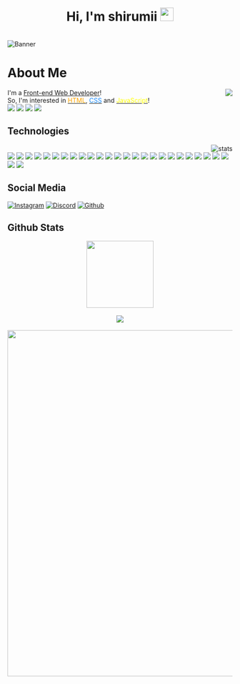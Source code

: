 <div class="Introduction" align="center"> 
<h1>Hi, I'm shirumii <img src="https://raw.githubusercontent.com/barbecue/barbecue/master/media/wave.gif" height="30" weight="30"></h1><br>
</div>
<img src="https://media.discordapp.net/attachments/1067058976308609035/1068521083906564197/E3ef6TIVcAEiheI.jpg?ht=512" alt="Banner" align="center">
<h1> About Me </h1>
<a href="https://shirumii.xyz"><img align="right" src="https://lanyard-profile-readme.vercel.app/api/1067057006994788354"></a>
<div class="about-me" align="left">
I'm a <a href="https://en.wikipedia.org/wiki/Front-end_web_development" class="Text-red-500"> Front-end Web Developer</a>!<br>
So, I'm interested in <a href="https://en.wikipedia.org/wiki/HTML" class="Text-red-500" title="Hyper Text Markup Language"> <font color="orange">HTML</font></a>, <a href="https://en.wikipedia.org/wiki/CSS" class="Text-red-500" title="Cascading Style Sheets"> <font color="#1589FF">CSS</font></a> and <a href="https://en.wikipedia.org/wiki/JavaScript" title="JavaScript" class="Text-red-500"> <font color="yellow">JavaScript</font></a>!<br>
<a href="https://shirumii.xyz"><img src="https://img.shields.io/badge/os-Windows%2011-slateblue"></a> <a href="https://discord.com/users/1067057006994788354"><img src="https://img.shields.io/badges/shirumii%230002-5865F2?style=flat&logo=discord&logoColor=white"></a> <a href="https://shirumii.xyz"><img src="https://img.shields.io/badge/Website-D14836?&color=57F287"></a> <a href="https://github.com/shirumii"><img src="https://komarev.com/ghpvc/?username=shirumii"></a>
</div>
<h2> Technologies </h2> 
<img align="right" src="https://github-readme-stats.vercel.app/api/top-langs/?username=shirumii&theme=vue-dark&layout=compact" alt="stats"/>
<div class="technologies" align="left"><br>
<img src="https://img.shields.io/badge/HTML-323330?style=for-the-badge&logo=html5"> <img src="https://img.shields.io/badge/CSS-323330?style=for-the-badge&logo=css3&logoColor=2965f1"> <img src="https://img.shields.io/badge/TailwindCSS-323330?style=for-the-badge&logo=tailwindcss"> <img src="https://img.shields.io/badge/JavaScript-323330?style=for-the-badge&logo=javascript"> <img src="https://img.shields.io/badge/Nodejs-323330?style=for-the-badge&logo=node.js"> <img src="https://img.shields.io/badge/NPM-323330?style=for-the-badge&logo=npm"> <img src="https://img.shields.io/badge/Yarn-323330?style=for-the-badge&logo=yarn"> <img src="https://img.shields.io/badge/TypeScript-323330?style=for-the-badge&logo=typescript"> <img src="https://img.shields.io/badge/Vuejs-323330?style=for-the-badge&logo=vue.js"> <img src="https://img.shields.io/badge/Nuxtjs-323330?style=for-the-badge&logo=nuxt.js"> <img src="https://img.shields.io/badge/ReactNative-323330?style=for-the-badge&logo=react"> <img src="https://img.shields.io/badge/Express-323330?style=for-the-badge&logo=express"> <img src="https://img.shields.io/badge/Fastify-323330?style=for-the-badge&logo=fastify"> <img src="https://img.shields.io/badge/Dart-323330?style=for-the-badge&logo=dart&logoColor=blue"> <img src="https://img.shields.io/badge/Flutter-323330?style=for-the-badge&logo=flutter&logoColor=cyan"> <img src="https://img.shields.io/badge/GO-323330?style=for-the-badge&logo=go"> <img src="https://img.shields.io/badge/GIT-323330?style=for-the-badge&logo=git"> <img src="https://img.shields.io/badge/Github-323330?style=for-the-badge&logo=github"> <img src="https://img.shields.io/badge/Discord-323330?style=for-the-badge&logo=discord"> <img src="https://img.shields.io/badge/Spotify-323330?style=for-the-badge&logo=spotify"> <img src="https://img.shields.io/badge/Crunchyroll-323330?style=for-the-badge&logo=crunchyroll"> <img src="https://img.shields.io/badge/Visual%20Studio%20Code-323330?style=for-the-badge&logo=visualstudiocode&logoColor=blue"> <img src="https://img.shields.io/badge/Atom-323330?style=for-the-badge&logo=atom"> <img src="https://img.shields.io/badge/Sublime%20Text-323330?style=for-the-badge&logo=sublimetext"> <img src="https://img.shields.io/badge/Firefox-323330?style=for-the-badge&logo=firefox"> <img src="https://img.shields.io/badge/Vivaldi-323330?style=for-the-badge&logo=vivaldi"> <img src="https://img.shields.io/badge/Windows%2011-323330?style=for-the-badge&logo=windows&logoColor=blue">
</div>
<div class="social">
 <h2> Social Media </h2> 
 <a href="https://instagram.com/yume_posting"><img src="https://img.shields.io/badge/shirumii-323330.svg?&style=for-the-badge&logo=instagram&logoColor=white" alt="Instagram"></a> <a href="https://discord.com/users/1067057006994788354"><img src="https://img.shields.io/badge/shirumii%20-323330.svg?&style=for-the-badge&logo=discord&logoColor=white" alt="Discord"></a> <a href="https://github.com/shirumii"><img src="https://img.shields.io/badge/shirumii%20-323330.svg?&style=for-the-badge&logo=github&logoColor=white" alt="Github"></a>
 </div>
 <h2> Github Stats </h2>
<div class="stats" align="center"> 
<a href="https://shirumii.xyz"><img align="center" src="[https://github-readme-streak-stats.herokuapp.com/?user=shirumii&theme=react](https://github-profile-trophy.vercel.app/?username=shirumii&theme=onedark&column=7)" width="%100" height="150px"/></a><br><br>
<a href="https://shirumii.xyz"><img align="center" src="https://github-profile-trophy.vercel.app/?username=shirumii&theme=discord&column=7&no-frame=true"></a><br><br>
<a href="https://github.com/shirumii"><img align="center" width="775" src="https://activity-graph.herokuapp.com/graph?username=shirumii&bg_color=0D1117&color=5BCDEC&line=5BCDEC&point=FFFFFF&hide_border=true"></a>
</div>
